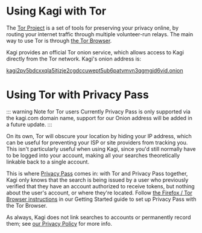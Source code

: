 # Using Kagi with Tor

The [Tor Project](https://www.torproject.org/) is a set of tools for preserving your privacy online, by routing your internet traffic through multiple volunteer-run relays. The main way to use Tor is through [the Tor Browser](https://www.torproject.org/download/).

Kagi provides an official Tor onion service, which allows access to Kagi directly from the Tor network. Kagi's onion address is:

[kagi2pv5bdcxxqla5itjzje2cgdccuwept5ub6patvmvn3qgmgjd6vid.onion](http://kagi2pv5bdcxxqla5itjzje2cgdccuwept5ub6patvmvn3qgmgjd6vid.onion)

# Using Tor with Privacy Pass

::: warning Note for Tor users
Currently Privacy Pass is only supported via the kagi.com domain name, support for our Onion address will be added in a future update.
:::

On its own, Tor will obscure your location by hiding your IP address, which can be useful for preventing your ISP or site providers from tracking you. This isn't particularly useful when using Kagi, since you'd still normally have to be logged into your account, making all your searches theoretically linkable back to a single account.

This is where [Privacy Pass](./privacy-pass.md) comes in: with Tor and Privacy Pass together, Kagi only knows that the search is being issued by a user who previously verified that they have an account authorized to receive tokens, but nothing about the user's account, or where they're located. Follow [the Firefox / Tor Browser instructions](./privacy-pass.html#getting-started) in our Getting Started guide to set up Privacy Pass with the Tor Browser.

As always, Kagi does not link searches to accounts or permanently record them; see [our Privacy Policy](https://kagi.com/privacy) for more info.
